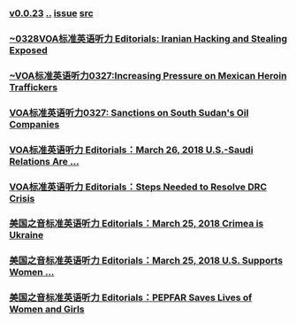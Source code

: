 ### [v0.0.23](https://github.com/littleflute/english/edit/master/voa/Editorials/readme.md) [..](..) [issue](https://github.com/littleflute/english/issues/54) [src](https://editorials.voa.gov/)

### [~0328VOA标准英语听力 Editorials: Iranian Hacking and Stealing Exposed](https://mp.weixin.qq.com/s?__biz=MzIxMTUzOTUzOA==&mid=2247485357&idx=2&sn=44aa9a6b36378a3897383d6b2f07b23e&chksm=97528490a0250d86b212170b500ca19f4f9ecfbb12fe3d93544e5b403108831a77144e94b12e#rd)
### [~VOA标准英语听力0327:Increasing Pressure on Mexican Heroin Traffickers](https://mp.weixin.qq.com/s?__biz=MzIxMTUzOTUzOA==&mid=2247485410&idx=2&sn=d8fb64d529fc22309467ac6ff61d4066&chksm=975284dfa0250dc91d00cc9cfda0bd84653058d6e51884ce3a5b3a09c750ae62ef5ad972ac8c#rd)
### [VOA标准英语听力0327: Sanctions on South Sudan's Oil Companies](https://mp.weixin.qq.com/s?__biz=MzIxMTUzOTUzOA==&mid=100001149&idx=6&sn=83795fb5c7769ac9c7c33128d3bbd948&chksm=1752864020250f56c8860af1de910d327d81da559c0e3c8d0b1ca08b9e1528f81e76bed46971&mpshare=1&scene=24&srcid=0328TqjEYnbUnHwg2VlBYywD#rd)
### [VOA标准英语听力 Editorials：March 26, 2018 U.S.-Saudi Relations Are ...](https://mp.weixin.qq.com/s?__biz=MzIxMTUzOTUzOA==&mid=100001149&idx=5&sn=2c713115cbf031971173dcae3e989078&chksm=1752864020250f569ed75d673526fb79cb42632b905c8597f51dd234f40a9f7427f70e0037a8&mpshare=1&scene=24&srcid=0328MNAB7fUT2dpb5AZS3F4G#rd)
### [VOA标准英语听力 Editorials：Steps Needed to Resolve DRC Crisis](https://mp.weixin.qq.com/s?__biz=MzIxMTUzOTUzOA==&mid=100001149&idx=4&sn=904bd6ed2c305062062bd17547ce625f&chksm=1752864020250f56ab4a8e8fd053ba2a809ddcf35a6dc96983ecde59747140dcc42e02419731&mpshare=1&scene=24&srcid=0328AW82sB6aYWvjbk8pCxCQ#rd)
### [美国之音标准英语听力 Editorials：March 25, 2018 Crimea is Ukraine](https://mp.weixin.qq.com/s?__biz=MzIxMTUzOTUzOA==&mid=100001149&idx=3&sn=649859a53f797aa1f7fadc53c337e7ca&chksm=1752864020250f5687e14095e8838d4ed1acd7c341211a2943f8d488ab2983d09c5263df10ab&mpshare=1&scene=24&srcid=0328ShheVFG0lgl11LaLjEMt#rd)
### [美国之音标准英语听力 Editorials：March 25, 2018 U.S. Supports Women ...](https://mp.weixin.qq.com/s?__biz=MzIxMTUzOTUzOA==&mid=100001149&idx=2&sn=120d631dd4ef8767ca6a1e3ba8b1dd63&chksm=1752864020250f5639b69514f48cbf0feab4652b866dc58e753cd67e79b47e82939337cb3d5a&mpshare=1&scene=24&srcid=0328XWGeWujTrS3x3HkuNyy7#rd)
### [美国之音标准英语听力 Editorials：PEPFAR Saves Lives of Women and Girls](https://mp.weixin.qq.com/s?__biz=MzIxMTUzOTUzOA==&mid=100001149&idx=1&sn=8efff039492a78f717cd3e05dc3e9b3c&chksm=1752864020250f56c9cecd510ad5c5d5bb0515015b449dfbf8682b3bd71c69146019306f3198&mpshare=1&scene=24&srcid=0328Onh7T9lsxHF1lX3UsNXg#rd)

